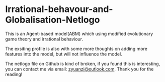 # Irrational-behavour-and-Globalisation-Netlogo

This is an Agent-based model(ABM) which using modified evolutionary game theory and irrational behaviour.

The exsiting profile is also with some more thoughts on adding more features into the model, but will not influence the model.

The netlogo file on Github is kind of broken, if you found this is interesting, you can contact me via email: zyuanzi@outlook.com. Thank you for the reading!

